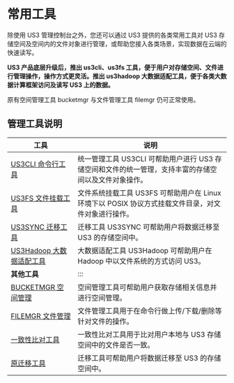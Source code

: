 

# 常用工具

除使用 US3 管理控制台之外，您还可以通过 US3 提供的各类常用工具对 US3 存储空间及空间内的文件对象进行管理，或帮助您接入各类场景，实现数据在云端的快速读写。

**US3 产品底层升级后，推出 us3cli、us3fs 工具，便于用户对存储空间、文件进行管理操作，操作方式更灵活。推出 us3hadoop 大数据适配工具，便于各类大数据计算框架访问及读写 US3 上的数据。**

原有空间管理工具 bucketmgr 与文件管理工具 filemgr 仍可正常使用。

## 管理工具说明
|工具    |说明 |
|------------------------------------------|--------------------------------------------  |
|[US3CLI 命令行工具](/ufile/tools/us3cli/introduction)  |统一管理工具 US3CLI 可帮助用户进行 US3 存储空间和文件的统一管理，支持丰富的存储空间以及文件对象操作。 |
|[US3FS 文件挂载工具](/ufile/tools/us3fs/introduction)  |文件系统挂载工具 US3FS 可帮助用户在 Linux 环境下以 POSIX 协议方式挂载文件目录，对文件对象进行操作。 |
|[US3SYNC 迁移工具](/ufile/tools/us3sync/introduction)   |迁移工具 US3SYNC 可帮助用户将数据迁移至 US3 的存储空间中。 |
|[US3Hadoop 大数据适配工具](/ufile/tools/us3hadoop/introduction)   |大数据适配工具 US3Hadoop 可帮助用户在 Hadoop 中以文件系统的方式访问 US3。 |
| **其他工具**   | 	:::       |
|[BUCKETMGR 空间管理](ufile/tools/tools/tools_bcket)  |空间管理工具可帮助用户获取存储相关信息并进行空间管理。 |
|[FILEMGR 文件管理](ufile/tools/tools/tools_file)  |文件管理工具用于在命令行做上传/下载/删除等针对文件的操作。 |
|[一致性比对工具](/ufile/tools/tools/consistency)  |一致性比对工具用于比对用户本地与 US3 存储空间中的文件是否一致。 |
|[原迁移工具](ufile/tools/tools/ufile_import)   |迁移工具可帮助用户将数据迁移至 US3 的存储空间中。 |
